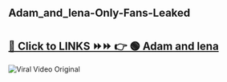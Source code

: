 
 ## Adam_and_lena-Only-Fans-Leaked

# <h2><a href="https://clipsfans.com/Adam_and_lena&ref=git">🔗 Click to LINKS ⏩⏩ 👉 🟢 Adam and lena </a></h2>

<a href="https://clipsfans.com/Adam_and_lena&ref=git" rel="nofollow" data-target="animated-image.originalLink"><img src="https://i.ibb.co.com/xMMVF88/686577567.gif" alt="Viral Video Original" style="max-width: 100%; display: inline-block;" data-target="animated-image.originalImage"></a>
